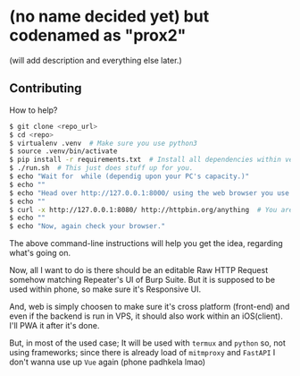 # (no name decided yet) but codenamed as "prox2"

(will add description and everything else later.)

## Contributing

How to help?

```sh
$ git clone <repo_url>
$ cd <repo>
$ virtualenv .venv  # Make sure you use python3
$ source .venv/bin/activate
$ pip install -r requirements.txt  # Install all dependencies within venv.
$ ./run.sh  # This just does stuff up for you.
$ echo "Wait for  while (dependig upon your PC's capacity.)"
$ echo ""
$ echo "Head over http://127.0.0.1:8000/ using the web browser you use."
$ echo ""
$ curl -x http://127.0.0.1:8080/ http://httpbin.org/anything  # You are now basically proxying the conn. Also, make sure you use `HTTP` and `not httpS` for testing. I'll make it useable later.
$ echo ""
$ echo "Now, again check your browser."
```

The above command-line instructions will help you get the idea, regarding what's going on.

Now, all I want to do is there should be an editable Raw HTTP Request somehow matching Repeater's UI of Burp Suite. But it is supposed to be used within phone, so make sure it's Responsive UI.

And, web is simply choosen to make sure it's cross platform (front-end) and even if the backend is run in VPS, it should also work within an iOS(client). I'll PWA it after it's done.

But, in most of the used case; It will be used with `termux` and `python` so, not using frameworks; since there is already load of `mitmproxy` and `FastAPI` I don't wanna use up `Vue` again (phone padhkela lmao)